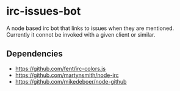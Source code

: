 irc-issues-bot
==============

A node based irc bot that links to issues when they are mentioned. Currently it connot be invoked with a given client or similar.

Dependencies
------------
  * https://github.com/fent/irc-colors.js
  * https://github.com/martynsmith/node-irc
  * https://github.com/mikedeboer/node-github
